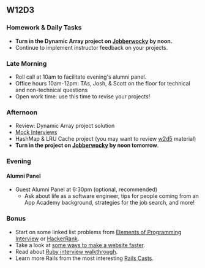 ## W12D3

### Homework & Daily Tasks
* **Turn in the Dynamic Array project on [Jobberwocky][Jobberwocky] by noon.**
* Continue to implement instructor feedback on your projects.

### Late Morning
* Roll call at 10am to facilitate evening's alumni panel.
* Office hours 10am-12pm: TAs, Josh, & Scott on the floor for technical and non-technical questions
* Open work time: use this time to revise your projects!

### Afternoon
* Review: Dynamic Array project solution
* [Mock Interviews][pair-boarding-index]
* HashMap & LRU Cache project (you may want to review [w2d5][hashmaps-lru-videos] material)
* **Turn in the project on [Jobberwocky][Jobberwocky] by noon tomorrow**.

### Evening
#### Alumni Panel
* Guest Alumni Panel at 6:30pm (optional, recommended)
  * Ask about life as a software engineer, tips for people coming from an App Academy background, strategies for the job search, and more!

### Bonus

* Start on some linked list problems from [Elements of Programming Interview][elements-book] or [HackerRank][hackerrank].
* Take a look at [some ways to make a website faster][performance-cheat-sheet].
* Read about [Ruby interview walkthrough][ruby-interview-walkthrough].
* Learn more Rails from the most interesting [Rails Casts][rails-casts].


<!-- LINKS --><!-- Job Search Projects -->

<!-- Internal Resources -->
[Jobberwocky]: http://progress.appacademy.io/jobberwocky
[pair-boarding-index]: ../technical-skills/whiteboarding/index.md#index


<!-- Technical Interview Resources -->
[interview-questions]: https://docs.google.com/a/appacademy.io/spreadsheet/ccc?key=0AnnoREts_wUydHN3UGZfbDZIME1VTEY3Y3pUNWpZZGc#gid=0
[HackerRank]: https://www.hackerrank.com/
[elements-book]: http://elementsofprogramminginterviews.com/
<!-- Algorithms Projects & Lectures -->

[hashmaps-lru-videos]: https://github.com/appacademy/curriculum/tree/f6bce8fbad7f9f2490807f4dd4babf700c06d792/ruby#w2d5

[hashmap]: https://github.com/appacademy/job-search-curriculum/tree/master/SF/algorithms/w11d4/project2

<!-- Misc -->
[performance-cheat-sheet]: ../technical-skills/system-design/performance-cheat-sheet.md
[ruby-interview-walkthrough]: https://gist.github.com/ryansobol/5252653
[rails-casts]: ../technical-skills/ruby-javascript/ruby-rails.md
